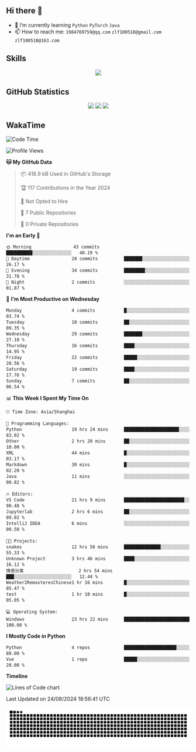 ## Hi there 👋

- 🌱 I’m currently learning `Python` `PyTorch` `Java`
- 📫 How to reach me: `1984769759@qq.com` `zlf100518@gmail.com` `zlf100518@163.com`

## Skills
<div align="center"> <img src="https://skillicons.dev/icons?i=python,linux,git,github,html,css,js" /> </div>

## GitHub Statistics

<div align="center">
  <img src="https://github-readme-stats.vercel.app/api?username=mrcchenfeng&show_icons=true&theme=tokyonight" />
  <img src="https://github-readme-stats.vercel.app/api/top-langs/?username=mrcchenfeng&show_icons=true&theme=tokyonight" />
  <img src="https://github-readme-activity-graph.vercel.app/graph?username=mrcchenfeng&theme=xcode" />
</div>

## WakaTime

<!--START_SECTION:waka-->
![Code Time](http://img.shields.io/badge/Code%20Time-46%20hrs%2039%20mins-blue)

![Profile Views](http://img.shields.io/badge/Profile%20Views-1-blue)

**🐱 My GitHub Data** 

> 📦 418.9 kB Used in GitHub's Storage 
 > 
> 🏆 117 Contributions in the Year 2024
 > 
> 🚫 Not Opted to Hire
 > 
> 📜 7 Public Repositories 
 > 
> 🔑 0 Private Repositories 
 > 
**I'm an Early 🐤** 

```text
🌞 Morning                43 commits          ██████████░░░░░░░░░░░░░░░   40.19 % 
🌆 Daytime                28 commits          ███████░░░░░░░░░░░░░░░░░░   26.17 % 
🌃 Evening                34 commits          ████████░░░░░░░░░░░░░░░░░   31.78 % 
🌙 Night                  2 commits           ░░░░░░░░░░░░░░░░░░░░░░░░░   01.87 % 
```
📅 **I'm Most Productive on Wednesday** 

```text
Monday                   4 commits           █░░░░░░░░░░░░░░░░░░░░░░░░   03.74 % 
Tuesday                  10 commits          ██░░░░░░░░░░░░░░░░░░░░░░░   09.35 % 
Wednesday                29 commits          ███████░░░░░░░░░░░░░░░░░░   27.10 % 
Thursday                 16 commits          ████░░░░░░░░░░░░░░░░░░░░░   14.95 % 
Friday                   22 commits          █████░░░░░░░░░░░░░░░░░░░░   20.56 % 
Saturday                 19 commits          ████░░░░░░░░░░░░░░░░░░░░░   17.76 % 
Sunday                   7 commits           ██░░░░░░░░░░░░░░░░░░░░░░░   06.54 % 
```


📊 **This Week I Spent My Time On** 

```text
🕑︎ Time Zone: Asia/Shanghai

💬 Programming Languages: 
Python                   19 hrs 24 mins      █████████████████████░░░░   83.02 % 
Other                    2 hrs 20 mins       ██░░░░░░░░░░░░░░░░░░░░░░░   10.00 % 
XML                      44 mins             █░░░░░░░░░░░░░░░░░░░░░░░░   03.17 % 
Markdown                 30 mins             █░░░░░░░░░░░░░░░░░░░░░░░░   02.20 % 
Java                     11 mins             ░░░░░░░░░░░░░░░░░░░░░░░░░   00.82 % 

🔥 Editors: 
VS Code                  21 hrs 9 mins       ███████████████████████░░   90.48 % 
Jupyterlab               2 hrs 6 mins        ██░░░░░░░░░░░░░░░░░░░░░░░   09.02 % 
IntelliJ IDEA            6 mins              ░░░░░░░░░░░░░░░░░░░░░░░░░   00.50 % 

🐱‍💻 Projects: 
snakes                   12 hrs 56 mins      ██████████████░░░░░░░░░░░   55.33 % 
Unknown Project          3 hrs 46 mins       ████░░░░░░░░░░░░░░░░░░░░░   16.12 % 
情感分类                     2 hrs 54 mins       ███░░░░░░░░░░░░░░░░░░░░░░   12.44 % 
Weather2RemasteresChinese1 hr 16 mins        █░░░░░░░░░░░░░░░░░░░░░░░░   05.47 % 
test                     1 hr 10 mins        █░░░░░░░░░░░░░░░░░░░░░░░░   05.05 % 

💻 Operating System: 
Windows                  23 hrs 22 mins      █████████████████████████   100.00 % 
```

**I Mostly Code in Python** 

```text
Python                   4 repos             ████████████████████░░░░░   80.00 % 
Vue                      1 repo              █████░░░░░░░░░░░░░░░░░░░░   20.00 % 
```



**Timeline**

![Lines of Code chart](https://raw.githubusercontent.com/mrcchenfeng/mrcchenfeng/main/assets/bar_graph.png)


 Last Updated on 24/08/2024 18:56:41 UTC
<!--END_SECTION:waka-->

<div align="center"><img src="./assets/github-snake-dark.svg" /></div>
